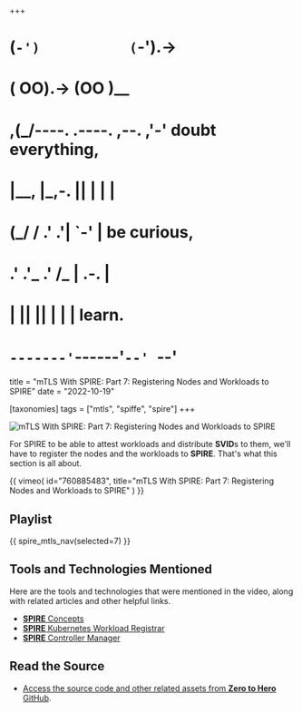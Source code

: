 +++
#   (`-')           (`-').->
#   ( OO).->        (OO )__
# ,(_/----. .----. ,--. ,'-' doubt everything,
# |__,    |\_,-.  ||  | |  |
#  (_/   /    .' .'|  `-'  | be curious,
#  .'  .'_  .'  /_ |  .-.  |
# |       ||      ||  | |  | learn.
# `-------'`------'`--' `--'

title = "mTLS With SPIRE: Part 7: Registering Nodes and Workloads to SPIRE"
date = "2022-10-19"

[taxonomies]
tags = ["mtls", "spiffe", "spire"]
+++

![mTLS With SPIRE: Part 7: Registering Nodes and Workloads to SPIRE](/images/size/w1200/2024/03/mutual-1.png)

For SPIRE to be able to attest workloads and distribute **SVID**s to them, we'll
have to register the nodes and the workloads to **SPIRE**. That's what this
section is all about.

{{ 
  vimeo(
    id="760885483", 
    title="mTLS With SPIRE: Part 7: Registering Nodes and Workloads to SPIRE"
  ) 
}}

## Playlist

{{ spire_mtls_nav(selected=7) }}

## Tools and Technologies Mentioned

Here are the tools and technologies that were mentioned in the video, along with
related articles and other helpful links.

* [**SPIRE** Concepts](https://spiffe.io/docs/latest/spire-about/spire-concepts/)
* [**SPIRE** Kubernetes Workload Registrar](https://github.com/spiffe/spire/blob/main/support/k8s/k8s-workload-registrar/README.md)
* [**SPIRE** Controller Manager](https://github.com/spiffe/spire-controller-manager)

## Read the Source

* [Access the source code and other related assets from **Zero to Hero** GitHub](https://github.com/zerotohero-dev/spire-mtls).
